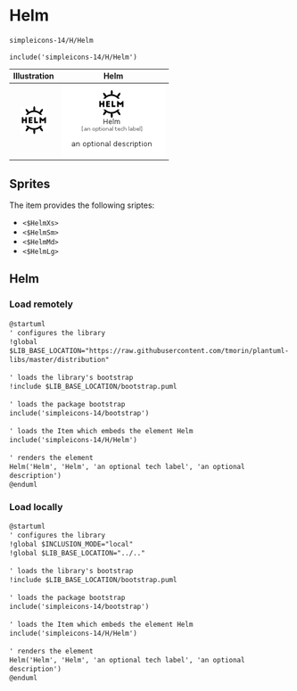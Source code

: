 # Helm


```text
simpleicons-14/H/Helm
```

```text
include('simpleicons-14/H/Helm')
```



| Illustration | Helm |
| :---: | :---: |
| ![illustration for Illustration](../../simpleicons-14/H/Helm.png) | ![illustration for Helm](../../simpleicons-14/H/Helm.Local.png) |



## Sprites
The item provides the following sriptes:

- `<$HelmXs>`
- `<$HelmSm>`
- `<$HelmMd>`
- `<$HelmLg>`





## Helm

### Load remotely
```plantuml
@startuml
' configures the library
!global $LIB_BASE_LOCATION="https://raw.githubusercontent.com/tmorin/plantuml-libs/master/distribution"

' loads the library's bootstrap
!include $LIB_BASE_LOCATION/bootstrap.puml

' loads the package bootstrap
include('simpleicons-14/bootstrap')

' loads the Item which embeds the element Helm
include('simpleicons-14/H/Helm')

' renders the element
Helm('Helm', 'Helm', 'an optional tech label', 'an optional description')
@enduml
```

### Load locally
```plantuml
@startuml
' configures the library
!global $INCLUSION_MODE="local"
!global $LIB_BASE_LOCATION="../.."

' loads the library's bootstrap
!include $LIB_BASE_LOCATION/bootstrap.puml

' loads the package bootstrap
include('simpleicons-14/bootstrap')

' loads the Item which embeds the element Helm
include('simpleicons-14/H/Helm')

' renders the element
Helm('Helm', 'Helm', 'an optional tech label', 'an optional description')
@enduml
```

